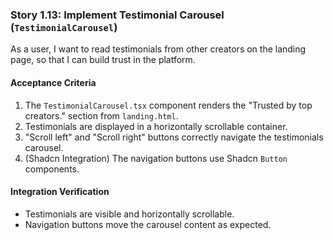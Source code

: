### Story 1.13: Implement Testimonial Carousel (`TestimonialCarousel`)

As a user, I want to read testimonials from other creators on the landing page, so that I can build trust in the platform.

#### Acceptance Criteria

1.  The `TestimonialCarousel.tsx` component renders the "Trusted by top creators." section from `landing.html`.
2.  Testimonials are displayed in a horizontally scrollable container.
3.  "Scroll left" and "Scroll right" buttons correctly navigate the testimonials carousel.
4.  (Shadcn Integration) The navigation buttons use Shadcn `Button` components.

#### Integration Verification

* Testimonials are visible and horizontally scrollable.
* Navigation buttons move the carousel content as expected.